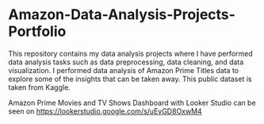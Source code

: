# Amazon-Data-Analysis-Projects-Portfolio
This repository contains my data analysis projects where I have performed data analysis tasks such as data preprocessing, data cleaning, and data visualization.
I performed data analysis of Amazon Prime Titles data to explore some of the insights that can be taken away. This public dataset is taken from Kaggle.

Amazon Prime Movies and TV Shows Dashboard with Looker Studio can be seen on https://lookerstudio.google.com/s/uEyGD8OxwM4
